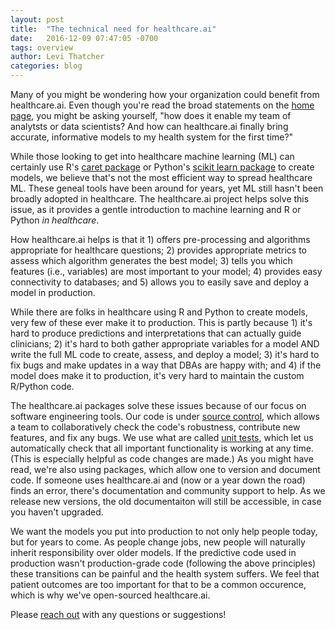 ```yaml
---
layout: post
title:  "The technical need for healthcare.ai"
date:   2016-12-09 07:47:05 -0700
tags: overview
author: Levi Thatcher
categories: blog
---
```

Many of you might be wondering how your organization could benefit from healthcare.ai. Even though you're read the broad statements on the [home page](http://healthcare.ai), you might be asking yourself, "how does it enable my team of analytsts or data scientists? And how can healthcare.ai finally bring accurate, informative models to my health system for the first time?"

While those looking to get into healthcare machine learning (ML) can certainly use R's [caret package](http://topepo.github.io/caret/index.html) or Python's [scikit learn package](http://scikit-learn.org/stable/) to create models, we believe that's not the most efficient way to spread healthcare ML. These geneal tools have been around for years, yet ML still hasn't been broadly adopted in healthcare. The healthcare.ai project helps solve this issue, as it provides a gentle introduction to machine learning and R or Python *in healthcare*. 

How healthcare.ai helps is that it 1) offers pre-processing and algorithms appropriate for healthcare questions; 2) provides appropriate metrics to assess which algorithm generates the best model; 3) tells you which features (i.e., variables) are most important to your model; 4) provides easy connectivity to databases; and 5) allows you to easily save and deploy a model in production.

While there are folks in healthcare using R and Python to create models, very few of these ever make it to production. This is partly because 1) it's hard to produce predictions and interpretations that can actually guide clinicians; 2) it's hard to both gather appropriate variables for a model AND write the full ML code to create, assess, and deploy a model; 3) it's hard to fix bugs and make updates in a way that DBAs are happy with; and 4) if the model does make it to production, it's very hard to maintain the custom R/Python code. 

The healthcare.ai packages solve these issues because of our focus on software engineering tools. Our code is under [source control](https://en.wikipedia.org/wiki/Version_control), which allows a team to collaboratively check the code's robustness, contribute new features, and fix any bugs. We use what are called [unit tests](https://en.wikipedia.org/wiki/Unit_testing), which let us automatically check that all important functionality is working at any time. (This is especially helpful as code changes are made.) As you might have read, we're also using packages, which allow one to version and document code. If someone uses healthcare.ai and (now or a year down the road) finds an error, there's documentation and community support to help. As we release new versions, the old documentaiton will still be accessible, in case you haven't upgraded. 

We want the models you put into production to not only help people today, but for years to come. As people change jobs, new people will naturally inherit responsibility over older models. If the predictive code used in production wasn't production-grade code (following the above principles) these transitions can be painful and the health system suffers. We feel that patient outcomes are too important for that to be a common occurence, which is why we've open-sourced healthcare.ai.

Please [reach out](http://healthcare.ai/contact) with any questions or suggestions!